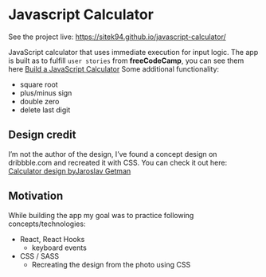 # Javascript Calculator

See the project live: https://sitek94.github.io/javascript-calculator/

JavaScript calculator that uses immediate execution for input logic.
The app is built as to fulfill `user stories` from **freeCodeCamp**, you can see them here [Build a JavaScript Calculator](https://www.freecodecamp.org/learn/front-end-libraries/front-end-libraries-projects/build-a-javascript-calculator)
Some additional functionality:
* square root
* plus/minus sign
* double zero
* delete last digit

## Design credit
I’m not the author of the design, I’ve found a concept design on dribbble.com and recreated it with CSS. 
You can check it out here: [Calculator design byJaroslav Getman](https://dribbble.com/shots/2334270-004-Calculator)

## Motivation
While building the app my goal was to practice following concepts/technologies:
* React, React Hooks
  * keyboard events
* CSS / SASS
  * Recreating the design from the photo using CSS 


